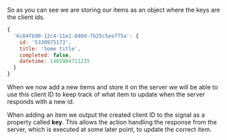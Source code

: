 So as you can see we are storing our items as an object where the keys are the client ids.

```javascript
{
  '6c84fb90-12c4-11e1-840d-7b25c5ee775a': {
    id: '5330975173',
    title: 'Some title',
    completed: false,
    datetime: 1465984711235
  }
}
```

When we now add a new items and store it on the server we will be able to use this client ID to keep track of what item to update when the server responds with a new id.

When adding an item we output the created client ID to the signal as a property called **key**. This allows the action handling the response from the server, which is executed at some later point, to update the correct item.
